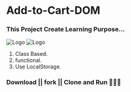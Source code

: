 # Add-to-Cart-DOM

### This Project Create Learning Purpose...


<img src="https://i.ibb.co/Y8r54DC/scereen1.png" alt="Logo">

<img src="https://i.ibb.co/qkXrcS5/scereen2.png" alt="Logo">


1. Class Based.
2. functional.
3. Use LocalStorage.

### Download || fork || Clone and Run 🤘😊🤘 
